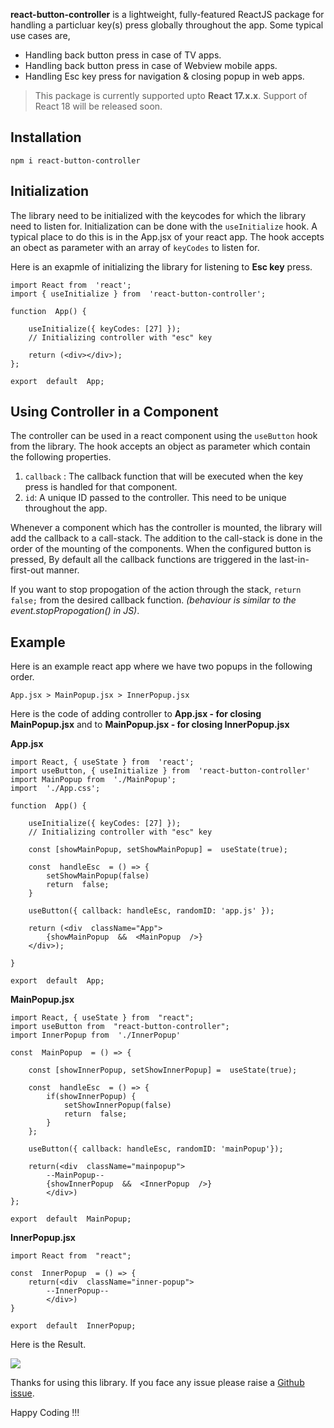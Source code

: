 **react-button-controller** is a lightweight, fully-featured ReactJS package for handling a particluar key(s) press globally throughout the app. Some typical use cases are,

 - Handling back button press in case of TV apps.
 - Handling back button press in case of Webview mobile apps.
 - Handling Esc key press for navigation & closing popup in web apps.

> This package is currently supported upto **React 17.x.x**. Support of
> React 18 will be released soon.


## Installation

    npm i react-button-controller
## Initialization
The library need to be initialized with the keycodes for which the library need to listen for. Initialization can be done with the `useInitialize` hook. A typical place to do this is in the App.jsx of your react app. The hook accepts an obect as parameter with an array of `keyCodes` to listen for.

Here is an exapmle of initializing the library for listening to **Esc key** press.

      

    import React from  'react';
    import { useInitialize } from  'react-button-controller';
    
    function  App() {
    
	    useInitialize({ keyCodes: [27] });
	    // Initializing controller with "esc" key
	   
	    return (<div></div>);
	};
    
    export  default  App;

## Using Controller in a Component
The controller can be used in a react component using the `useButton` hook from the library. The hook accepts an object as parameter which contain the following properties.

 1. `callback` : The callback function that will be executed when the key press is handled for that component.
 2. `id`: A unique ID passed to the controller. This need to be unique throughout the app.

Whenever a component which has the controller is mounted, the library will add the callback to a call-stack. The addition to the call-stack is done in the order of the mounting of the components.
When the configured button is pressed, By default all the callback functions are triggered in the last-in-first-out manner. 

If you want to stop propogation of the action through the stack, `return false;` from the desired callback function. *(behaviour is similar to the event.stopPropogation() in JS)*.

## Example
Here is an example react app where we have two popups in the following order.

    App.jsx > MainPopup.jsx > InnerPopup.jsx

Here is the code of adding controller to **App.jsx - for closing MainPopup.jsx** and to **MainPopup.jsx - for closing InnerPopup.jsx**

**App.jsx**

    import React, { useState } from  'react';
    import useButton, { useInitialize } from  'react-button-controller'
    import MainPopup from  './MainPopup';
    import  './App.css';
    
    function  App() {
    
	    useInitialize({ keyCodes: [27] });
	    // Initializing controller with "esc" key
	    
	    const [showMainPopup, setShowMainPopup] =  useState(true);
	 
	    const  handleEsc  = () => {
		    setShowMainPopup(false)
		    return  false;
	    }
	    
	    useButton({ callback: handleEsc, randomID: 'app.js' });
	    
	    return (<div  className="App">
		    {showMainPopup  &&  <MainPopup  />}
	    </div>);
	    
    }
    
    export  default  App;

**MainPopup.jsx**

    import React, { useState } from  "react";
    import useButton from  "react-button-controller";
    import InnerPopup from  './InnerPopup'

    const  MainPopup  = () => {
    
	    const [showInnerPopup, setShowInnerPopup] =  useState(true);
	    
	    const  handleEsc  = () => {
		    if(showInnerPopup) {
			    setShowInnerPopup(false)
			    return  false;
		    }
	    };
	    
	    useButton({ callback: handleEsc, randomID: 'mainPopup'});
	    
	    return(<div  className="mainpopup">
		    --MainPopup--
		    {showInnerPopup  &&  <InnerPopup  />}
		    </div>)
    };
    
    export  default  MainPopup;
**InnerPopup.jsx**

    import React from  "react";
    
    const  InnerPopup  = () => {
	    return(<div  className="inner-popup">
		    --InnerPopup--
		    </div>)
    }
    
    export  default  InnerPopup;

Here is the Result.

![](https://media1.tenor.com/images/e80bd836e44091ba47d26213269569f4/tenor.gif?itemid=26049274)

Thanks for using this library. If you face any issue please raise a [Github issue](https://github.com/harihkh/react-button-controller/issues/new). 

Happy Coding !!!